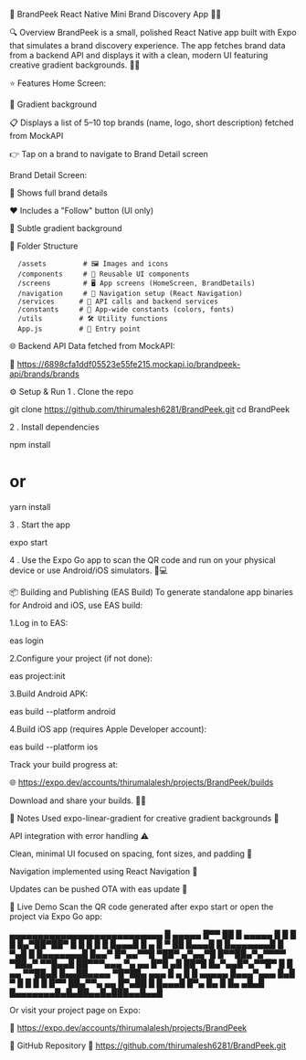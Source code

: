 🚀 BrandPeek
React Native Mini Brand Discovery App 📱✨

🔍 Overview
BrandPeek is a small, polished React Native app built with Expo that simulates a brand discovery experience. The app fetches brand data from a backend API and displays it with a clean, modern UI featuring creative gradient backgrounds. 🎨🌈

⭐ Features
Home Screen:

🌈 Gradient background

📋 Displays a list of 5–10 top brands (name, logo, short description) fetched from MockAPI

👉 Tap on a brand to navigate to Brand Detail screen

Brand Detail Screen:

📝 Shows full brand details

❤️ Includes a "Follow" button (UI only)

🌟 Subtle gradient background

📁 Folder Structure

      /assets         # 🖼 Images and icons
      /components     # 🔄 Reusable UI components
      /screens        # 🖥 App screens (HomeScreen, BrandDetails)
      /navigation     # 🧭 Navigation setup (React Navigation)
      /services      # 🔌 API calls and backend services
      /constants     # 🎨 App-wide constants (colors, fonts)
      /utils         # 🛠 Utility functions
      App.js         # 🚪 Entry point


🌐 Backend API
Data fetched from MockAPI:

🔗 https://6898cfa1ddf05523e55fe215.mockapi.io/brandpeek-api/brands/brands

⚙️ Setup & Run
1 . Clone the repo

   git clone https://github.com/thirumalesh6281/BrandPeek.git
   cd BrandPeek

2 . Install dependencies


   npm install
   # or
   yarn install

3 . Start the app

   expo start

4 . Use the Expo Go app to scan the QR code and run on your physical device or use Android/iOS simulators. 📱💻

📦 Building and Publishing (EAS Build)
To generate standalone app binaries for Android and iOS, use EAS build:

1.Log in to EAS:

eas login


2.Configure your project (if not done):

eas project:init

3.Build Android APK:

eas build --platform android

4.Build iOS app (requires Apple Developer account):

eas build --platform ios

Track your build progress at:

🌐 https://expo.dev/accounts/thirumalalesh/projects/BrandPeek/builds

Download and share your builds. 📲🎉

📝 Notes
Used expo-linear-gradient for creative gradient backgrounds 🌈

API integration with error handling ⚠️

Clean, minimal UI focused on spacing, font sizes, and padding 🧹

Navigation implemented using React Navigation 🧭

Updates can be pushed OTA with eas update 🚀

📱 Live Demo
Scan the QR code generated after expo start or open the project via Expo Go app:

▄▄▄▄▄▄▄▄▄▄▄▄▄▄▄▄▄▄▄▄▄▄▄▄▄▄▄
█ ▄▄▄▄▄ █▀▀ ██    █ ▄▄▄▄▄ █
█ █   █ █▄▀██▀██▀ █ █   █ █
█ █▄▄▄█ █ ▄ █  ▀ ██ █▄▄▄█ █
█▄▄▄▄▄▄▄█ █ ▀▄█ █ █▄▄▄▄▄▄▄█
█▄▄▀ █▀▄▄▀▀█   ▀██▀  ▄▀▄▄▀█
█▀▀██▄▀▄▀▀▀▀   ▀██▄▀ ▀▀█▄▄█
██▀▀▀▄▄▄  ▀▄ ▄▄ █▀█ ▄█ ██▀█
█▄▀▄▄█▀▄▀▀█▀ █  █ ▄▄ ▀▀██▄█
█▄▄██▄▄▄▄ ▀█▀██▄  ▄▄▄ █ ▄ █
█ ▄▄▄▄▄ █▄▄▄▀▄▄▄  █▄█  ▀  █
█ █   █ █▀▀ ██▄▀▀▄ ▄▄ █▀▄██
█ █▄▄▄█ █▀▄ █▄  █  █▄  ▄█▄█
█▄▄▄▄▄▄▄█▄█▄██▄▄█▄███▄▄█▄▄█


Or visit your project page on Expo:

🔗 https://expo.dev/accounts/thirumalalesh/projects/BrandPeek

📂 GitHub Repository
🔗 https://github.com/thirumalesh6281/BrandPeek.git